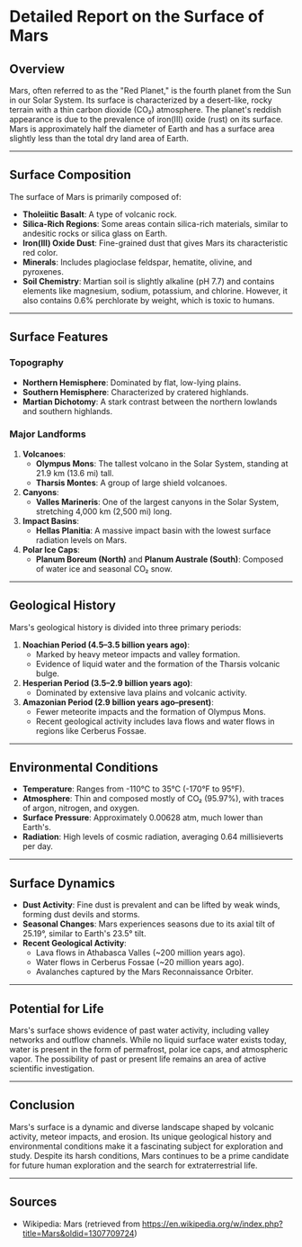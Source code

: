 # Detailed Report on the Surface of Mars

## Overview
Mars, often referred to as the "Red Planet," is the fourth planet from the Sun in our Solar System. Its surface is characterized by a desert-like, rocky terrain with a thin carbon dioxide (CO₂) atmosphere. The planet's reddish appearance is due to the prevalence of iron(III) oxide (rust) on its surface. Mars is approximately half the diameter of Earth and has a surface area slightly less than the total dry land area of Earth.

---

## Surface Composition
The surface of Mars is primarily composed of:
- **Tholeiitic Basalt**: A type of volcanic rock.
- **Silica-Rich Regions**: Some areas contain silica-rich materials, similar to andesitic rocks or silica glass on Earth.
- **Iron(III) Oxide Dust**: Fine-grained dust that gives Mars its characteristic red color.
- **Minerals**: Includes plagioclase feldspar, hematite, olivine, and pyroxenes.
- **Soil Chemistry**: Martian soil is slightly alkaline (pH 7.7) and contains elements like magnesium, sodium, potassium, and chlorine. However, it also contains 0.6% perchlorate by weight, which is toxic to humans.

---

## Surface Features
### **Topography**
- **Northern Hemisphere**: Dominated by flat, low-lying plains.
- **Southern Hemisphere**: Characterized by cratered highlands.
- **Martian Dichotomy**: A stark contrast between the northern lowlands and southern highlands.

### **Major Landforms**
1. **Volcanoes**:
   - **Olympus Mons**: The tallest volcano in the Solar System, standing at 21.9 km (13.6 mi) tall.
   - **Tharsis Montes**: A group of large shield volcanoes.
2. **Canyons**:
   - **Valles Marineris**: One of the largest canyons in the Solar System, stretching 4,000 km (2,500 mi) long.
3. **Impact Basins**:
   - **Hellas Planitia**: A massive impact basin with the lowest surface radiation levels on Mars.
4. **Polar Ice Caps**:
   - **Planum Boreum (North)** and **Planum Australe (South)**: Composed of water ice and seasonal CO₂ snow.

---

## Geological History
Mars's geological history is divided into three primary periods:
1. **Noachian Period (4.5–3.5 billion years ago)**:
   - Marked by heavy meteor impacts and valley formation.
   - Evidence of liquid water and the formation of the Tharsis volcanic bulge.
2. **Hesperian Period (3.5–2.9 billion years ago)**:
   - Dominated by extensive lava plains and volcanic activity.
3. **Amazonian Period (2.9 billion years ago–present)**:
   - Fewer meteorite impacts and the formation of Olympus Mons.
   - Recent geological activity includes lava flows and water flows in regions like Cerberus Fossae.

---

## Environmental Conditions
- **Temperature**: Ranges from -110°C to 35°C (-170°F to 95°F).
- **Atmosphere**: Thin and composed mostly of CO₂ (95.97%), with traces of argon, nitrogen, and oxygen.
- **Surface Pressure**: Approximately 0.00628 atm, much lower than Earth's.
- **Radiation**: High levels of cosmic radiation, averaging 0.64 millisieverts per day.

---

## Surface Dynamics
- **Dust Activity**: Fine dust is prevalent and can be lifted by weak winds, forming dust devils and storms.
- **Seasonal Changes**: Mars experiences seasons due to its axial tilt of 25.19°, similar to Earth's 23.5° tilt.
- **Recent Geological Activity**:
   - Lava flows in Athabasca Valles (~200 million years ago).
   - Water flows in Cerberus Fossae (~20 million years ago).
   - Avalanches captured by the Mars Reconnaissance Orbiter.

---

## Potential for Life
Mars's surface shows evidence of past water activity, including valley networks and outflow channels. While no liquid surface water exists today, water is present in the form of permafrost, polar ice caps, and atmospheric vapor. The possibility of past or present life remains an area of active scientific investigation.

---

## Conclusion
Mars's surface is a dynamic and diverse landscape shaped by volcanic activity, meteor impacts, and erosion. Its unique geological history and environmental conditions make it a fascinating subject for exploration and study. Despite its harsh conditions, Mars continues to be a prime candidate for future human exploration and the search for extraterrestrial life.

---

## Sources
- Wikipedia: Mars (retrieved from https://en.wikipedia.org/w/index.php?title=Mars&oldid=1307709724)